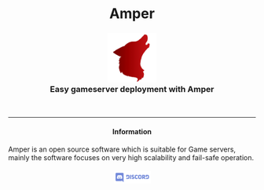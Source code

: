 <h1 align="center">
   Amper
</h1>
<h3 align = "center">
   <img src=".github/images/amper-logo.png" alt="alt text" width="100"/>
   <br/>
   Easy gameserver deployment with Amper
</h3>
<br/>
<hr>
<h4 align ="center">
   Information
</h4>
Amper is an open source software which is suitable for Game servers, mainly the software focuses on very high scalability and fail-safe operation.
<h5 align = "center">
   <a href="https://discord.gg/dFrEWfE"> <img src=".github/images/discord-logo.png" alt="alt text" width="75"/></a>
</h5>